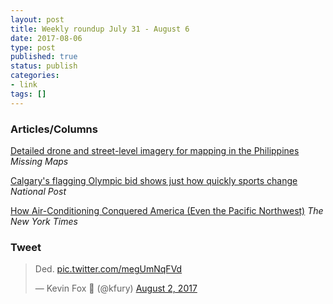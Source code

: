 ```yaml
---
layout: post
title: Weekly roundup July 31 - August 6
date: 2017-08-06
type: post
published: true
status: publish
categories:
- link
tags: []
---
```


### Articles/Columns

[Detailed drone and street-level imagery for mapping in the Philippines](http://www.missingmaps.org/blog/2017/07/27/drone-and-street-level-imagery-in-philippines/ "Detailed drone and street-level imagery for mapping in the Philippines. By Dan Joseph") *Missing Maps*

[Calgary's flagging Olympic bid shows just how quickly sports change](http://nationalpost.com/opinion/colby-cosh-calgarys-flagging-olympic-bid-shows-just-how-quickly-sports-change/wcm/2f87ca22-1416-4f9f-87b0-904b1af069bc "Colby Cosh: Calgary's flagging Olympic bid shows just how quickly sports change") *National Post*

[How Air-Conditioning Conquered America (Even the Pacific Northwest)](https://www.nytimes.com/2017/08/04/upshot/the-all-conquering-air-conditioner.html "How Air-Conditioning Conquered America (Even the Pacific Northwest). By Emily Badger and Alan Blinder") *The New York Times*

### Tweet

<blockquote class="twitter-tweet" data-lang="en"><p lang="und" dir="ltr">Ded. <a href="https://t.co/megUmNqFVd">pic.twitter.com/megUmNqFVd</a></p>&mdash; Kevin Fox 🦊 (@kfury) <a href="https://twitter.com/kfury/status/892888280810700804">August 2, 2017</a></blockquote> <script async src="//platform.twitter.com/widgets.js" charset="utf-8"></script>
